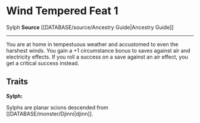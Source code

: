 ﻿---
feat: Wind Tempered
id: '2595'
level: '1'
name: Wind Tempered
rarity: Common
source: '[[DATABASE/source/Ancestry Guide|Ancestry Guide]]'
trait:
- '[[DATABASE/trait/Sylph|Sylph]]'
type: Feat

---
# Wind Tempered <span class="item-type">Feat 1</span>

<span class="item-trait">Sylph</span>
**Source** [[DATABASE/source/Ancestry Guide|Ancestry Guide]]

---
You are at home in tempestuous weather and accustomed to even the harshest winds. You gain a +1 circumstance bonus to saves against air and electricity effects. If you roll a success on a save against an air effect, you get a critical success instead.

## Traits

**Sylph:**

Sylphs are planar scions descended from [[DATABASE/monster/Djinni|djinn]].
